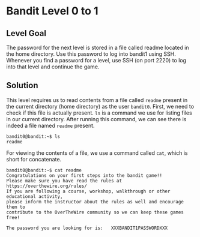 # Bandit Level 0 to 1

## Level Goal
The password for the next level is stored in a file called readme located in the home directory. Use this password to log into bandit1 using SSH. Whenever you find a password for a level, use SSH (on port 2220) to log into that level and continue the game.
## Solution
This level requires us to read contents from a file called `readme` present in the current directory (home directory) as the user `bandit0`. First, we need to check if this file is actually present.
`ls` is a command we use for listing files in our current directory. After running this command, we can see there is indeed a file named `readme` present.
```
bandit0@bandit:~$ ls
readme
```
For viewing the contents of a file, we use a command called `cat`, which is short for concatenate.
```
bandit0@bandit:~$ cat readme
Congratulations on your first steps into the bandit game!!
Please make sure you have read the rules at https://overthewire.org/rules/
If you are following a course, workshop, walkthrough or other educational activity,
please inform the instructor about the rules as well and encourage them to
contribute to the OverTheWire community so we can keep these games free!

The password you are looking for is:   XXXBANDIT1PASSWORDXXX
```
